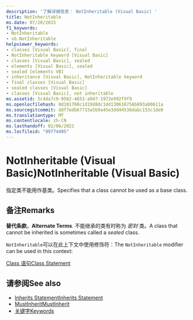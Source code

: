 ```yaml
---
description: '了解详细信息： NotInheritable (Visual Basic) '
title: NotInheritable
ms.date: 07/20/2015
f1_keywords:
- NotInheritable
- vb.NotInheritable
helpviewer_keywords:
- classes [Visual Basic], final
- NotInheritable keyword [Visual Basic]
- classes [Visual Basic], sealed
- elements [Visual Basic], sealed
- sealed [elements VB]
- inheritance [Visual Basic], NotInheritable keyword
- final classes [Visual Basic]
- sealed classes [Visual Basic]
- classes [Visual Basic], not inheritable
ms.assetid: 5c4da7c9-9562-4653-a947-1972e992f9f9
ms.openlocfilehash: 0d101760c1d19d8dc1dd130616756b893a80611a
ms.sourcegitcommit: ddf7edb67715a5b9a45e3dd44536dabc153c1de0
ms.translationtype: MT
ms.contentlocale: zh-CN
ms.lasthandoff: 02/06/2021
ms.locfileid: "99774495"
---
```

# <a name="notinheritable-visual-basic"></a><span data-ttu-id="a0bf3-103">NotInheritable (Visual Basic)</span><span class="sxs-lookup"><span data-stu-id="a0bf3-103">NotInheritable (Visual Basic)</span></span>

<span data-ttu-id="a0bf3-104">指定类不能用作基类。</span><span class="sxs-lookup"><span data-stu-id="a0bf3-104">Specifies that a class cannot be used as a base class.</span></span>  
  
## <a name="remarks"></a><span data-ttu-id="a0bf3-105">备注</span><span class="sxs-lookup"><span data-stu-id="a0bf3-105">Remarks</span></span>  

 <span data-ttu-id="a0bf3-106">**替代条款**。</span><span class="sxs-lookup"><span data-stu-id="a0bf3-106">**Alternate Terms**.</span></span> <span data-ttu-id="a0bf3-107">不能继承的类有时称为 *密封* 类。</span><span class="sxs-lookup"><span data-stu-id="a0bf3-107">A class that cannot be inherited is sometimes called a *sealed* class.</span></span>  
  
 <span data-ttu-id="a0bf3-108">`NotInheritable`可以在此上下文中使用修饰符：</span><span class="sxs-lookup"><span data-stu-id="a0bf3-108">The `NotInheritable` modifier can be used in this context:</span></span>  
  
 [<span data-ttu-id="a0bf3-109">Class 语句</span><span class="sxs-lookup"><span data-stu-id="a0bf3-109">Class Statement</span></span>](../statements/class-statement.md)  
  
## <a name="see-also"></a><span data-ttu-id="a0bf3-110">请参阅</span><span class="sxs-lookup"><span data-stu-id="a0bf3-110">See also</span></span>

- [<span data-ttu-id="a0bf3-111">Inherits Statement</span><span class="sxs-lookup"><span data-stu-id="a0bf3-111">Inherits Statement</span></span>](../statements/inherits-statement.md)
- [<span data-ttu-id="a0bf3-112">MustInherit</span><span class="sxs-lookup"><span data-stu-id="a0bf3-112">MustInherit</span></span>](mustinherit.md)
- [<span data-ttu-id="a0bf3-113">关键字</span><span class="sxs-lookup"><span data-stu-id="a0bf3-113">Keywords</span></span>](../keywords/index.md)
